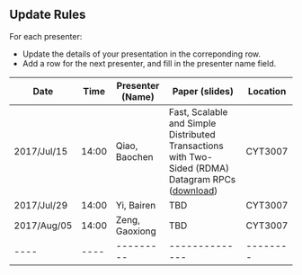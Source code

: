 Update Rules
-----
For each presenter:
* Update the details of your presentation in the correponding row.
* Add a row for the next presenter, and fill in the presenter name field.

| Date | Time | Presenter (Name) | Paper (slides) | Location |
| ---- | ---- | --------- | -------------- | -------- |
| 2017/Jul/15 | 14:00 | Qiao, Baochen | Fast, Scalable and Simple Distributed Transactions with Two-Sided (RDMA) Datagram RPCs ([download](https://www.usenix.org/conference/osdi16/technical-sessions/presentation/kalia)) | CYT3007 |
| 2017/Jul/29 | 14:00 | Yi, Bairen | TBD | CYT3007 |
| 2017/Aug/05 | 14:00 | Zeng, Gaoxiong |TBD | CYT3007 |
| ---- | ---- | --------- | -------------- | -------- |
